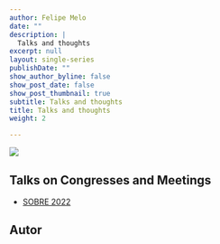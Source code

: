 ```yaml
---
author: Felipe Melo
date: ""
description: |
  Talks and thoughts 
excerpt: null
layout: single-series
publishDate: ""
show_author_byline: false
show_post_date: false
show_post_thumbnail: true
subtitle: Talks and thoughts 
title: Talks and thoughts
weight: 2

---
```


![](https://venngage-wordpress-pt.s3.amazonaws.com/uploads/2019/11/apresenta%C3%A7%C3%A3o.png)



## Talks on Congresses and Meetings

- [SOBRE 2022](https://ecoaplic.org/en/slides_aulas/apresentacoes/sobre_2022#1)


## Autor




